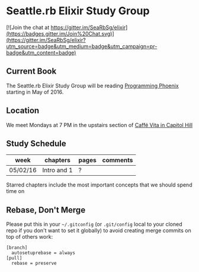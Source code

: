 # Seattle.rb Elixir Study Group
[![Join the chat at https://gitter.im/SeaRbSg/elixir](https://badges.gitter.im/Join%20Chat.svg)](https://gitter.im/SeaRbSg/elixir?utm_source=badge&utm_medium=badge&utm_campaign=pr-badge&utm_content=badge)

## Current Book
The Seattle.rb Elixir Study Group will be reading [Programming Phoenix](https://pragprog.com/book/phoenix/programming-phoenix) starting in May of 2016.

## Location
We meet Mondays at 7 PM in the upstairs section of [Caffé Vita in Capitol Hill](https://www.google.com/maps/place/Caff%C3%A9+Vita/@47.6138651,-122.3212132,17z/data=!3m1!4b1!4m2!3m1!1s0x54906acc4738cf25:0xeff18719160ca666)

## Study Schedule

week | chapters   | pages | comments
-----|------------|-------|---------
05/02/16  | Intro and 1 | ? |

Starred chapters include the most important concepts that we should spend time on

## Rebase, Don't Merge

Please put this in your `~/.gitconfig` (or `.git/config` local to your
cloned repo if you don't want to set it globally) to avoid creating
merge commits on top of others work:

```
[branch]
  autosetuprebase = always
[pull]
  rebase = preserve
```
